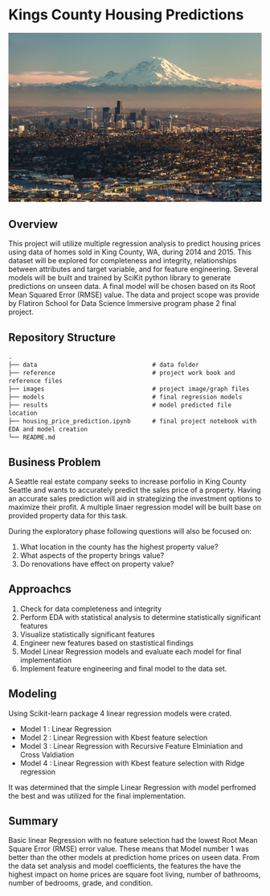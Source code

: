 # Kings County Housing Predictions
![seattle](https://github.com/edejesus196/King_County_Housing_Price_Predictions/blob/main/images/Downtownseattlerainier2015nst.jpg)

## Overview
This project will utilize multiple regression analysis to predict housing prices using data of homes sold in King County, WA, during 2014 and 2015. This dataset will be explored for completeness and integrity, relationships between attributes and target variable, and for feature engineering. Several models will be built and trained by SciKit python library to generate predictions on unseen data. A final model will be chosen based on its Root Mean Squared Error (RMSE) value. The data and project scope was provide by Flatiron School for Data Science Immersive program phase 2 final project.


## Repository Structure
    .
    ├── data                                # data folder
    ├── reference                           # project work book and reference files
    ├── images                              # project image/graph files
    ├── models                              # final regression models
    ├── results                             # model predicted file location
    ├── housing_price_prediction.ipynb      # final project notebook with EDA and model creation
    └── README.md

## Business Problem
A Seattle real estate company seeks to increase porfolio in King County Seattle and wants to accurately predict the sales price of a property. Having an accurate sales prediction will aid in strategizing the investment options to maximize their profit. A multiple linaer regression model will be built base on provided property data for this task. 

During the exploratory phase following questions will also be focused on:
1. What location in the county has the highest property value?
2. What aspects of the property brings value?
3. Do renovations have effect on property value?

## Approachcs
1. Check for data completeness and integrity
2. Perform EDA with statistical analysis to determine statistically significant features
3. Visualize statistically significant features
4. Engineer new features based on stastistical findings
5. Model Linear Regression models and evaluate each model for final implementation
6. Implement feature engineering and final model to the data set. 


## Modeling
Using Scikit-learn package 4 linear regression models were crated.
- Model 1 : Linear Regression
- Model 2 : Linear Regression with Kbest feature selection
- Model 3 : Linear Regression with Recursive Feature Elminiation and Cross Valdiation
- Model 4 : Linear Regression with Kbest feature selection with Ridge regression

It was determined that the simple Linear Regression with model perfromed the best and was utilized for the final implementation. 

## Summary
Basic linear Regression with no feature selection had the lowest Root Mean Square Error (RMSE) error value. These means that Model number 1 was better than the other models at prediction home prices on useen data. From the data set analysis and model coefficients, the features the have the highest impact on home prices are square foot living, number of bathrooms, number of bedrooms, grade, and condition.

